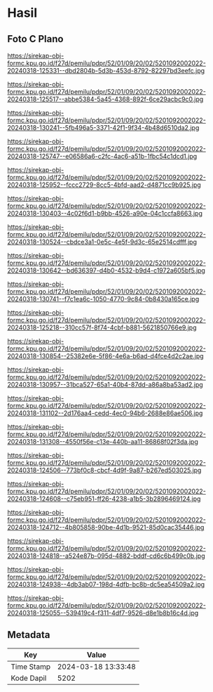 # Hasil

## Foto C Plano

https://sirekap-obj-formc.kpu.go.id/f27d/pemilu/pdpr/52/01/09/20/02/5201092002022-20240318-125331--dbd2804b-5d3b-453d-8792-82297bd3eefc.jpg

https://sirekap-obj-formc.kpu.go.id/f27d/pemilu/pdpr/52/01/09/20/02/5201092002022-20240318-125517--abbe5384-5a45-4368-892f-6ce29acbc9c0.jpg

https://sirekap-obj-formc.kpu.go.id/f27d/pemilu/pdpr/52/01/09/20/02/5201092002022-20240318-130241--5fb496a5-3371-42f1-9f34-4b48d6510da2.jpg

https://sirekap-obj-formc.kpu.go.id/f27d/pemilu/pdpr/52/01/09/20/02/5201092002022-20240318-125747--e06586a6-c2fc-4ac6-a51b-1fbc54c1dcd1.jpg

https://sirekap-obj-formc.kpu.go.id/f27d/pemilu/pdpr/52/01/09/20/02/5201092002022-20240318-125952--fccc2729-8cc5-4bfd-aad2-d4871cc9b925.jpg

https://sirekap-obj-formc.kpu.go.id/f27d/pemilu/pdpr/52/01/09/20/02/5201092002022-20240318-130403--4c02f6d1-b9bb-4526-a90e-04c1ccfa8663.jpg

https://sirekap-obj-formc.kpu.go.id/f27d/pemilu/pdpr/52/01/09/20/02/5201092002022-20240318-130524--cbdce3a1-0e5c-4e5f-9d3c-65e2514cdfff.jpg

https://sirekap-obj-formc.kpu.go.id/f27d/pemilu/pdpr/52/01/09/20/02/5201092002022-20240318-130642--bd636397-d4b0-4532-b9d4-c1972a605bf5.jpg

https://sirekap-obj-formc.kpu.go.id/f27d/pemilu/pdpr/52/01/09/20/02/5201092002022-20240318-130741--f7c1ea6c-1050-4770-9c84-0b8430a165ce.jpg

https://sirekap-obj-formc.kpu.go.id/f27d/pemilu/pdpr/52/01/09/20/02/5201092002022-20240318-125218--310cc57f-8f74-4cbf-b881-5621850766e9.jpg

https://sirekap-obj-formc.kpu.go.id/f27d/pemilu/pdpr/52/01/09/20/02/5201092002022-20240318-130854--25382e6e-5f86-4e6a-b6ad-d4fce4d2c2ae.jpg

https://sirekap-obj-formc.kpu.go.id/f27d/pemilu/pdpr/52/01/09/20/02/5201092002022-20240318-130957--31bca527-65a1-40b4-87dd-a86a8ba53ad2.jpg

https://sirekap-obj-formc.kpu.go.id/f27d/pemilu/pdpr/52/01/09/20/02/5201092002022-20240318-131102--2d176aa4-cedd-4ec0-94b6-2688e86ae506.jpg

https://sirekap-obj-formc.kpu.go.id/f27d/pemilu/pdpr/52/01/09/20/02/5201092002022-20240318-131308--4550f56e-c13e-440b-aa11-86868f02f3da.jpg

https://sirekap-obj-formc.kpu.go.id/f27d/pemilu/pdpr/52/01/09/20/02/5201092002022-20240318-124506--773bf0c8-cbcf-4d9f-9a87-b267ed503025.jpg

https://sirekap-obj-formc.kpu.go.id/f27d/pemilu/pdpr/52/01/09/20/02/5201092002022-20240318-124608--c75eb951-ff26-4238-a1b5-3b2896469124.jpg

https://sirekap-obj-formc.kpu.go.id/f27d/pemilu/pdpr/52/01/09/20/02/5201092002022-20240318-124712--4b805858-90be-4d1b-9521-85d0cac35446.jpg

https://sirekap-obj-formc.kpu.go.id/f27d/pemilu/pdpr/52/01/09/20/02/5201092002022-20240318-124818--a524e87b-095d-4882-bddf-cd6c6b499c0b.jpg

https://sirekap-obj-formc.kpu.go.id/f27d/pemilu/pdpr/52/01/09/20/02/5201092002022-20240318-124938--4db3ab07-198d-4dfb-bc8b-dc5ea54509a2.jpg

https://sirekap-obj-formc.kpu.go.id/f27d/pemilu/pdpr/52/01/09/20/02/5201092002022-20240318-125055--539419c4-f311-4df7-9526-d8e1b8b16c4d.jpg


## Metadata

| Key        | Value               |
| ---------- | ------------------- |
| Time Stamp | 2024-03-18 13:33:48 |
| Kode Dapil | 5202                |



